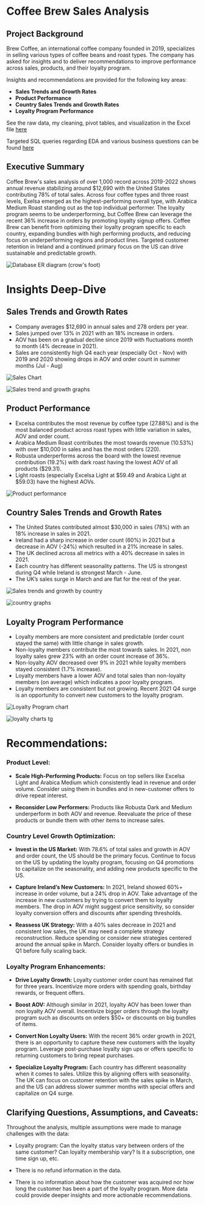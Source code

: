 # Coffee Brew Sales Analysis

## Project Background
Brew Coffee, an international coffee company founded in 2019, specializes in selling various types of coffee beans and roast types. The company has asked for insights and to deliver recommendations to improve performance across sales, products, and their loyalty program.

Insights and recommendations are provided for the following key areas:

- **Sales Trends and Growth Rates**
- **Product Performance**
- **Country Sales Trends and Growth Rates**
- **Loyalty Program Performance**

See the raw data, my cleaning, pivot tables, and visualization in the Excel file [here](https://github.com/patrick-frake/EDA/blob/main/coffeeOrdersData.xlsx)

Targeted SQL queries regarding EDA and various business questions can be found [here](https://github.com/patrick-frake/EDA/blob/main/SQL%20Queries)

## Executive Summary
Coffee Brew's sales analysis of over 1,000 record across 2019-2022 shows annual revenue stabilizing around $12,690 with the United States contributing 78% of total sales. Across four coffee types and three roast levels, Exelsa emerged as the highest-performing overall type, with Arabica Medium Roast standing out as the top individual performer. The loyalty program seems to be underperforming, but Coffee Brew can leverage the recent 36% increase in orders by promoting loyalty signup offers. Coffee Brew can benefit from optimizing their loyalty program specific to each country, expanding bundles with high performing products, and reducing focus on underperforming regions and product lines. Targeted customer retention in Ireland and a continued primary focus on the US can drive sustainable and predictable growth. 

![Database ER diagram (crow's foot)](https://github.com/user-attachments/assets/69972fe7-d5b0-4733-bb24-f17a2e74a22e)

# Insights Deep-Dive

## Sales Trends and Growth Rates
- Company averages $12,690 in annual sales and 278 orders per year.
- Sales jumped over 13% in 2021 with an 18% increase in orders. 
- AOV has been on a gradual decline since 2019 with fluctuations month to month (4% decrease in 2021).
- Sales are consistently high Q4 each year (especially Oct - Nov) with 2019 and 2020 showing drops in AOV and order count in summer months (Jul - Aug)

![Sales Chart](https://github.com/user-attachments/assets/7cdac6e2-fbbc-4ea0-9deb-c14717cb9581)

![Sales trend and growth graphs](https://github.com/user-attachments/assets/83bad0d7-dd73-4a6e-9012-275372a6b9bf)

## Product Performance
- Excelsa contributes the most revenue by coffee type (27.88%) and is the most balanced product across roast types with little variation in sales, AOV and order count.
- Arabica Medium Roast contributes the most towards revenue (10.53%) with over $10,000 in sales and has the most orders (220).
- Robusta underperforms across the board with the lowest revenue contribution (19.2%) with dark roast having the lowest AOV of all products ($29.31).
- Light roasts (especially Excelsa Light at $59.49 and Arabica Light at $59.03) have the highest AOVs.


![Product performance](https://github.com/user-attachments/assets/d75c9c1e-52bc-4c4e-9799-e8fabaa2a17a)

## Country Sales Trends and Growth Rates
- The United States contributed almost $30,000 in sales (78%) with an 18% increase in sales in 2021.
- Ireland had a sharp increase in order count (60%) in 2021 but a decrease in AOV (-24%) which resulted in a 21% increase in sales. 
- The UK declined across all metrics with a 40% decrease in sales in 2021. 
- Each country has different seasonality patterns. The US is strongest during Q4 while Ireland is strongest March - June.
- The UK’s sales surge in March and are flat for the rest of the year. 

![Sales trends and growth by country](https://github.com/user-attachments/assets/e07ba683-ed27-4685-a13f-59ab405fff09)

![country graphs ](https://github.com/user-attachments/assets/d8ea6180-f074-4ef0-8636-00e43b5189fe)

## Loyalty Program Performance
- Loyalty members are more consistent and predictable (order count stayed the same) with little change in sales growth.
- Non-loyalty members contribute the most towards sales. In 2021, non loyalty sales grew 23% with an order count increase of 36%.
- Non-loyalty AOV decreased over 9% in 2021 while loyalty members stayed consistent (1.7% increase).
- Loyalty members have a lower AOV and total sales than non-loyalty members (on average) which indicates a poor loyalty program. 
- Loyalty members are consistent but not growing. Recent 2021 Q4 surge is an opportunity to convert new customers to the loyalty program.

![Loyalty Program chart](https://github.com/user-attachments/assets/aed296d3-eba8-42c2-a809-d07f27ce9783)

![loyalty charts tg](https://github.com/user-attachments/assets/4b6437dd-5e19-451a-b949-4c1611dd0100)

# Recommendations: 
### Product Level:
- **Scale High-Performing Products:** Focus on top sellers like Excelsa Light and Arabica Medium which consistently lead in revenue and order volume. Consider using them in bundles and in new-customer offers to drive repeat interest. 

- **Reconsider Low Performers:** Products like Robusta Dark and Medium underperform in both AOV and revenue. Reevaluate the price of these products or bundle them with other items to increase sales. 

### Country Level Growth Optimization:
- **Invest in the US Market:** With 78.6% of total sales and growth in AOV and order count, the US should be the primary focus. Continue to focus on the US by updating the loyalty program, focusing on Q4 promotions to capitalize on the seasonality, and  adding new products specific to the US.

- **Capture Ireland’s New Customers:** In 2021, Ireland showed 60%+ increase in order volume, but a 24% drop in AOV. Take advantage of the increase in new customers by trying to convert them to loyalty members. The drop in AOV might suggest price sensitivity, so consider loyalty conversion offers and discounts after spending thresholds. 

- **Reassess UK Strategy:** With a 40% sales decrease in 2021 and consistent low sales, the UK may need a complete strategy reconstruction. Reduce spending or consider new strategies centered around the annual spike in March. Consider loyalty offers or bundles in Q1 before fully scaling back. 

### Loyalty Program Enhancements:
- **Drive Loyalty Growth:** Loyalty customer order count has remained flat for three years. Incentivize more orders with spending goals, birthday rewards, or frequent offers.

- **Boost AOV:** Although similar in 2021, loyalty AOV has been lower than non loyalty AOV overall. Incentivize bigger orders through the loyalty program such as discounts on orders $50+ or discounts on big bundles of items.

- **Convert Non Loyalty Users:** With the recent 36% order growth in 2021, there is an opportunity to capture these new customers with the loyalty program. Leverage post-purchase loyalty sign ups or offers specific to returning customers to bring repeat purchases. 

- **Specialize Loyalty Program:** Each country has different seasonality when it comes to sales. Utilize this by aligning offers with seasonality. The UK can focus on customer retention with the sales spike in March, and the US can address slower summer months with special offers and capitalize on Q4 surge.

## Clarifying Questions, Assumptions, and Caveats:
Throughout the analysis, multiple assumptions were made to manage challenges with the data:

- Loyalty program: Can the loyalty status vary between orders of the same customer? Can loyalty membership vary? Is it a subscription, one time sign up, etc.

- There is no refund information in the data.

- There is no information about how the customer was acquired nor how long the customer has been a part of the loyalty program. More data could provide deeper insights and more actionable recommendations.








